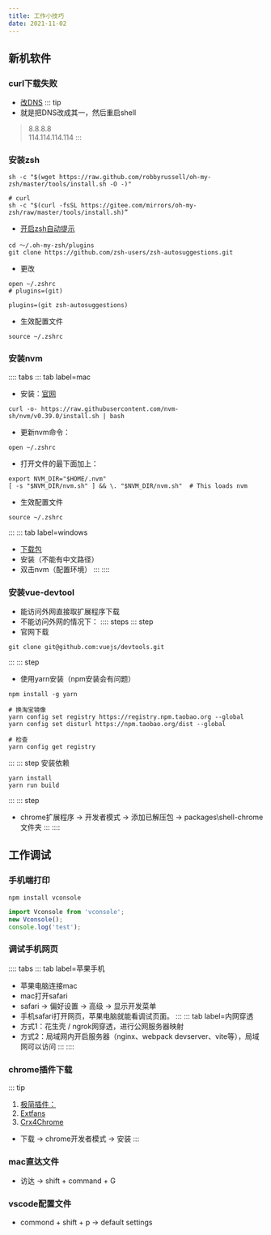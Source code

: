 ```yaml
---
title: 工作小技巧
date: 2021-11-02
---
```




## 新机软件
### curl下载失败
* [改DNS](https://blog.csdn.net/bryong/article/details/108374261)
::: tip 
* 就是把DNS改成其一，然后重启shell
>8.8.8.8  
>114.114.114.114
::: 
### 安装zsh
```shell
sh -c "$(wget https://raw.github.com/robbyrussell/oh-my-zsh/master/tools/install.sh -O -)"

# curl
sh -c "$(curl -fsSL https://gitee.com/mirrors/oh-my-zsh/raw/master/tools/install.sh)”
```
* [开启zsh自动提示](https://blog.csdn.net/sunyv1/article/details/108049209)
```shell
cd ～/.oh-my-zsh/plugins
git clone https://github.com/zsh-users/zsh-autosuggestions.git
```
* 更改
```shell
open ~/.zshrc
# plugins=(git)

plugins=(git zsh-autosuggestions)
```
* 生效配置文件
```shell
source ~/.zshrc
```
### 安装nvm
:::: tabs
::: tab label=mac
* 安装：[官网](https://github.com/nvm-sh/nvm)
```shell
curl -o- https://raw.githubusercontent.com/nvm-sh/nvm/v0.39.0/install.sh | bash
```
* 更新nvm命令：
```shell
open ~/.zshrc
```
* 打开文件的最下面加上：
```shell
export NVM_DIR="$HOME/.nvm"
[ -s "$NVM_DIR/nvm.sh" ] && \. "$NVM_DIR/nvm.sh"  # This loads nvm
```
* 生效配置文件
```shell
source ~/.zshrc
```
:::
::: tab label=windows
* [下载包](https://github.com/coreybutler/nvm-windows/releases)
* 安装（不能有中文路径）
* 双击nvm（配置环境）
:::
::::
### 安装vue-devtool
* 能访问外网直接取扩展程序下载
* 不能访问外网的情况下：
:::: steps
::: step
* 官网下载
```shell
git clone git@github.com:vuejs/devtools.git 
```
:::
::: step
* 使用yarn安装（npm安装会有问题）
```shell
npm install -g yarn

# 换淘宝镜像
yarn config set registry https://registry.npm.taobao.org --global
yarn config set disturl https://npm.taobao.org/dist --global

# 检查
yarn config get registry
```
:::
::: step
安装依赖
```shell
yarn install
yarn run build
```
:::
::: step
* chrome扩展程序 -> 开发者模式 -> 添加已解压包 -> packages\shell-chrome文件夹
:::
::::
## 工作调试
### 手机端打印
```shell
npm install vconsole
```
```js
import Vconsole from 'vconsole';
new Vconsole();
console.log('test');
```
### 调试手机网页
:::: tabs
::: tab label=苹果手机
* 苹果电脑连接mac
* mac打开safari
* safari -> 偏好设置 -> 高级 -> 显示开发菜单
* 手机safari打开网页，苹果电脑就能看调试页面。
:::
::: tab label=内网穿透
* 方式1：花生壳 / ngrok网穿透，进行公网服务器映射
* 方式2：局域网内开启服务器（nginx、webpack devserver、vite等），局域网可以访问
:::
::::
### chrome插件下载
::: tip
1. [极简插件：](https://chrome.zzzmh.cn/)
2. [Extfans](https://www.extfans.com/)
3. [Crx4Chrome](http://www.crx4.com/)
* 下载 -> chrome开发者模式 -> 安装
:::
### mac直达文件
* 访达 -> shift + command + G
### vscode配置文件
* commond + shift + p -> default settings